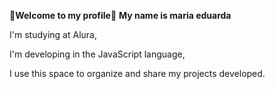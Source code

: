 💙**Welcome to my profile**💙
**My name is maria eduarda**

I'm studying at Alura,

I'm developing in the JavaScript language,

I use this space to organize and share my projects developed.
